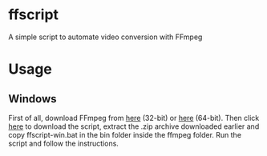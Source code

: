 # ffscript
A simple script to automate video conversion with FFmpeg

# Usage
## Windows
First of all, download FFmpeg from [here](https://ffmpeg.zeranoe.com/builds/win32/static/ffmpeg-4.1.1-win32-static.zip) (32-bit) or [here](https://ffmpeg.zeranoe.com/builds/win64/static/ffmpeg-4.1.1-win64-static.zip) (64-bit). Then click [here](https://github.com/LeddaZ/ffscript/releases/download/v1/ffscript-win.bat) to download the script, extract the .zip archive downloaded earlier and copy ffscript-win.bat in the bin folder inside the ffmpeg folder. Run the script and follow the instructions.
